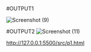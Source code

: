 #OUTPUT1

![Screenshot (9)](https://github.com/hghyhghy/my_portfolio/assets/140393712/499086e3-75ba-477c-95d1-926f2a76514e)


#OUTPUT2
![Screenshot (11)](https://github.com/hghyhghy/my_portfolio/assets/140393712/46be6ffa-3b33-4944-a7ff-39962ab3d6bb)


http://127.0.0.1:5500/src/p1.html
